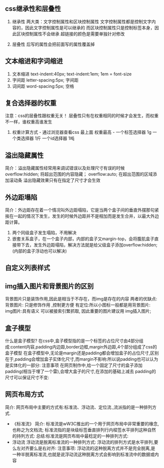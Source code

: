 ## css继承性和层叠性
  1. 继承性
      两大类：文字控制属性和区块控制属性
        文字控制属性都是控制文字内容的，因此文字控制属性是可以继承的
        而区块控制属性只是控制标签本身，因此区块控制属性不会继承
      超链接的颜色是需要单独针对修改

  2. 层叠性
      后写的属性会把前面写的属性覆盖掉

## 文本缩进和字词缩进
  1. 文本缩进
    text-indent:40px; 
    text-indent:1em;    1em = font-size
  2. 字间距
    letter-spacing:5px; 字间距
  3. 词间距
    word-spacing:5px;  空格

## 复合选择器的权重
  注意：css的层叠性跟权重无关！ 层叠性只有在权重相同的时候才会发生，而权重不一样，谁权重高谁发生

  1. 权重计算方式
    - 通过浏览器查看css 最上面 权重最高
    - 一个标签选择器 1g
      一个类选择器   1斤
      一个id选择器   1吨

## 溢出隐藏属性
  简介：溢出隐藏属性经常用来调试错误以及处理尺寸有误的时候
  overflow:hidden; 将超出范围的内容隐藏；
  overflow:auto;  在超出范围的区域添加滚动条
溢出隐藏效果只有在指定了尺寸才会生效

## 外边距塌陷
 简介：外边距存在着一个情况叫外边距塌陷，它是当两个盒子间的垂直外摆那句紧挨在一起的情况下发生，发生的时候外边距并不是相加而是发生合并，以最大外边距计算。
  1. 两个同级盒子发生塌陷，不用解决
  2. 嵌套关系盒子，在一个盒子内部，内部的盒子又margin-top，会将腹肌盒子直接带下去，发生外边距塌陷，解决方法就是给父级盒子添加overflow:hidden;(内部的盒子浮动也可以解决)

## 自定义列表样式


## img插入图片和背景图片的区别
  背景图片只是装饰作用,因此是相当于不存在，而img是存在的内容
  两者的优缺点:
    背景图片: 只是修饰作用 ,控制更方便 有定位:所以小图标一般都是用背景图片:
    img图片:具有语义 可以被接索引繁抓取, 因此重要的图片建议用 img插入图片;

## 盒子模型
  什么是盒子模型?
    在css中,盒子模型指的是一个标签的占位尺寸由4部分组成:content内容,padding内边距,border边框,margin外边距,4个部分组成了css的盒子模型
    在盒子模型中,无论是margin还是padding都会增加盒子的占位尺寸,区别在于,padding会增加盒子实体化尺寸,而margin不影响:所以说padding也可以认为是实体化的一部分:
  注意事项
    在网页制作中,给一个固定了尺寸的盒子添加padding(相当于埋了一个雷),会增大盒子的尺寸,在添加的基础上减去 padding的尺寸可以保证尺寸不变:


## 网页布局方式
简介: 网页布局中主要的方式有:标准流、浮动流、定位流.,流派指的是一种排列方式.
- 《标准流》
    简介: 标准流是wW3C推出的一个用于网页布局中非常重要的椽念,也称之为文档流;
    标准流指的是块级标签垂直排列行内樑签水平排列这种自然的持列方式:
    总结:标准流是网页布局中最稔定的一种排列方式:
- 浮动流
    浮动流是脱离标准流的一种排列方式:
      浮动流的排列方式是水平排列,要么左对齐要么是右对齐:
    注意事项:
    浮动流的这种脱离方式并不是完全脱离,是一种半脱离标准流,也就是说浮动流这种脱离方式会影响到标准流中的数据或内容
